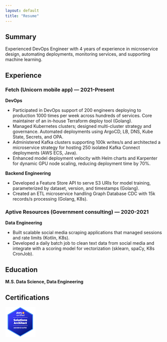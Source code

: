 ```yaml
---
layout: default
title: "Resume"
---
```


## Summary
Experienced DevOps Engineer with 4 years of experience in microservice design, automating deployments, monitoring services, and supporting machine learning.

## Experience

### Fetch (Unicorn mobile app) — 2021-Present
**DevOps**
- Participated in DevOps support of 200 engineers deploying to production 1000 times per week across hundreds of services. Core maintainer of an in-house Terraform deploy tool (Golang).
- Managed Kubernetes clusters; designed multi-cluster strategy and governance. Automated deployments using ArgoCD, LB, DNS, Kube State, Secrets, and OPA.
- Administered Kafka clusters supporting 100k writes/s and architected a microservice strategy for hosting 250 isolated Kafka Connect deployments (AWS ECS, Java).
- Enhanced model deployment velocity with Helm charts and Karpenter for dynamic GPU node scaling, reducing deployment time by 70%.

**Backend Engineering**
- Developed a Feature Store API to serve S3 URIs for model training, parameterized by dataset, version, and timestamps (Golang).
- Created an ETL microservice handling Graph Database CDC with 15k records/s processing (Golang, K8s).

### Aptive Resources (Government consulting) — 2020-2021
**Data Engineering**
- Built scalable social media scraping applications that managed sessions and rate limits (Kotlin, K8s).
- Developed a daily batch job to clean text data from social media and integrate with a scoring model for vectorization (sklearn, spaCy, K8s CronJob).

## Education
**M.S. Data Science, Data Engineering**

## Certifications
[![AWS Certified Solutions Architect](/assets/images/aws-certified-solutions-architect-associate.png)](https://www.credly.com/badges/69f12e4e-6df0-4eff-8ec0-97c7d022d8d6/public_url)
